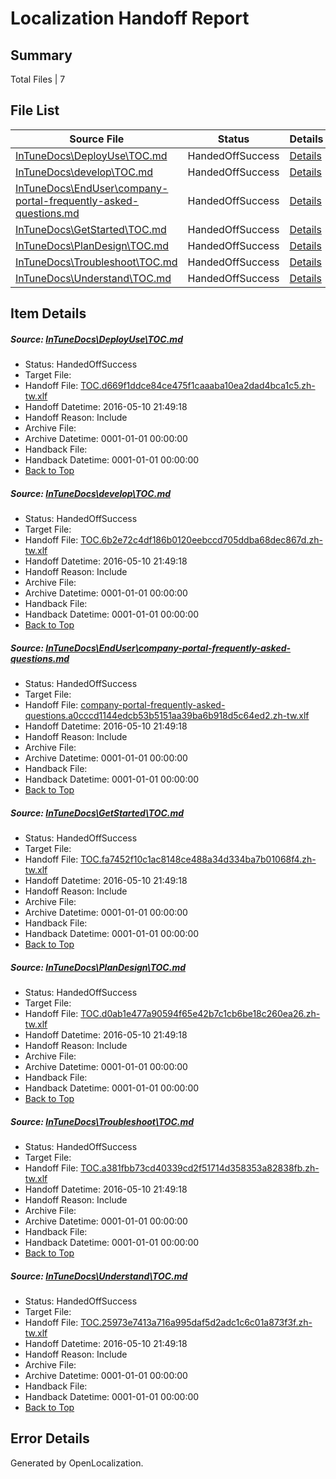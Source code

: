 # <a name='report-top'></a> Localization Handoff Report

## Summary
 Total Files | 7

## File List
 Source File | Status | Details 
 ----------- | ------ | ------- 
 [InTuneDocs\DeployUse\TOC.md](https://github.com/Microsoft/IntuneDocs-pr/blob/27c739c9d1b8db0518f25d906587e2f32b24068e/InTuneDocs/DeployUse/TOC.md) | HandedOffSuccess | [Details](#fb6ac93da59f676988cffd3036b2d5c0ca7f8fb3237)
 [InTuneDocs\develop\TOC.md](https://github.com/Microsoft/IntuneDocs-pr/blob/27c739c9d1b8db0518f25d906587e2f32b24068e/InTuneDocs/develop/TOC.md) | HandedOffSuccess | [Details](#111504e6148952262829943ce07797c599faf9e3262)
 [InTuneDocs\EndUser\company-portal-frequently-asked-questions.md](https://github.com/Microsoft/IntuneDocs-pr/blob/fac79c4ae1c65802ce67a24147c23ac73a9628a1/InTuneDocs/EndUser/company-portal-frequently-asked-questions.md) | HandedOffSuccess | [Details](#30b18070f77004cd768ba7035ae09850744a7ef7265)
 [InTuneDocs\GetStarted\TOC.md](https://github.com/Microsoft/IntuneDocs-pr/blob/27c739c9d1b8db0518f25d906587e2f32b24068e/InTuneDocs/GetStarted/TOC.md) | HandedOffSuccess | [Details](#455d9a1ee2666dcfaf7a8c7c4662f29bddb027de513)
 [InTuneDocs\PlanDesign\TOC.md](https://github.com/Microsoft/IntuneDocs-pr/blob/27c739c9d1b8db0518f25d906587e2f32b24068e/InTuneDocs/PlanDesign/TOC.md) | HandedOffSuccess | [Details](#1f12e5b9d36dc3b71a77f0f99c243e93451098291095)
 [InTuneDocs\Troubleshoot\TOC.md](https://github.com/Microsoft/IntuneDocs-pr/blob/27c739c9d1b8db0518f25d906587e2f32b24068e/InTuneDocs/Troubleshoot/TOC.md) | HandedOffSuccess | [Details](#49a08a21107a9e66d2c846074d9d41c14f237a2e1104)
 [InTuneDocs\Understand\TOC.md](https://github.com/Microsoft/IntuneDocs-pr/blob/27c739c9d1b8db0518f25d906587e2f32b24068e/InTuneDocs/Understand/TOC.md) | HandedOffSuccess | [Details](#b1fe07143474e4ad150033f94e2bb85caf87ff101203)

## Item Details
##### <a name='fb6ac93da59f676988cffd3036b2d5c0ca7f8fb3237'></a> Source: [InTuneDocs\DeployUse\TOC.md](https://github.com/Microsoft/IntuneDocs-pr/blob/27c739c9d1b8db0518f25d906587e2f32b24068e/InTuneDocs/DeployUse/TOC.md)
* Status: HandedOffSuccess
* Target File: 
* Handoff File: [TOC.d669f1ddce84ce475f1caaaba10ea2dad4bca1c5.zh-tw.xlf](https://github.com/Microsoft/EM.handoff/blob/51a0a0b57d4e0902ee86782c7fa1106bd62c5cf1/ol-handoff/Microsoft/IntuneDocs-pr.zh-tw/master/TOC.d669f1ddce84ce475f1caaaba10ea2dad4bca1c5.zh-tw.xlf)
* Handoff Datetime: 2016-05-10 21:49:18
* Handoff Reason: Include
* Archive File: 
* Archive Datetime: 0001-01-01 00:00:00
* Handback File: 
* Handback Datetime: 0001-01-01 00:00:00
* [Back to Top](#report-top)

##### <a name='111504e6148952262829943ce07797c599faf9e3262'></a> Source: [InTuneDocs\develop\TOC.md](https://github.com/Microsoft/IntuneDocs-pr/blob/27c739c9d1b8db0518f25d906587e2f32b24068e/InTuneDocs/develop/TOC.md)
* Status: HandedOffSuccess
* Target File: 
* Handoff File: [TOC.6b2e72c4df186b0120eebccd705ddba68dec867d.zh-tw.xlf](https://github.com/Microsoft/EM.handoff/blob/51a0a0b57d4e0902ee86782c7fa1106bd62c5cf1/ol-handoff/Microsoft/IntuneDocs-pr.zh-tw/master/TOC.6b2e72c4df186b0120eebccd705ddba68dec867d.zh-tw.xlf)
* Handoff Datetime: 2016-05-10 21:49:18
* Handoff Reason: Include
* Archive File: 
* Archive Datetime: 0001-01-01 00:00:00
* Handback File: 
* Handback Datetime: 0001-01-01 00:00:00
* [Back to Top](#report-top)

##### <a name='30b18070f77004cd768ba7035ae09850744a7ef7265'></a> Source: [InTuneDocs\EndUser\company-portal-frequently-asked-questions.md](https://github.com/Microsoft/IntuneDocs-pr/blob/fac79c4ae1c65802ce67a24147c23ac73a9628a1/InTuneDocs/EndUser/company-portal-frequently-asked-questions.md)
* Status: HandedOffSuccess
* Target File: 
* Handoff File: [company-portal-frequently-asked-questions.a0cccd1144edcb53b5151aa39ba6b918d5c64ed2.zh-tw.xlf](https://github.com/Microsoft/EM.handoff/blob/51a0a0b57d4e0902ee86782c7fa1106bd62c5cf1/ol-handoff/Microsoft/IntuneDocs-pr.zh-tw/master/company-portal-frequently-asked-questions.a0cccd1144edcb53b5151aa39ba6b918d5c64ed2.zh-tw.xlf)
* Handoff Datetime: 2016-05-10 21:49:18
* Handoff Reason: Include
* Archive File: 
* Archive Datetime: 0001-01-01 00:00:00
* Handback File: 
* Handback Datetime: 0001-01-01 00:00:00
* [Back to Top](#report-top)

##### <a name='455d9a1ee2666dcfaf7a8c7c4662f29bddb027de513'></a> Source: [InTuneDocs\GetStarted\TOC.md](https://github.com/Microsoft/IntuneDocs-pr/blob/27c739c9d1b8db0518f25d906587e2f32b24068e/InTuneDocs/GetStarted/TOC.md)
* Status: HandedOffSuccess
* Target File: 
* Handoff File: [TOC.fa7452f10c1ac8148ce488a34d334ba7b01068f4.zh-tw.xlf](https://github.com/Microsoft/EM.handoff/blob/51a0a0b57d4e0902ee86782c7fa1106bd62c5cf1/ol-handoff/Microsoft/IntuneDocs-pr.zh-tw/master/TOC.fa7452f10c1ac8148ce488a34d334ba7b01068f4.zh-tw.xlf)
* Handoff Datetime: 2016-05-10 21:49:18
* Handoff Reason: Include
* Archive File: 
* Archive Datetime: 0001-01-01 00:00:00
* Handback File: 
* Handback Datetime: 0001-01-01 00:00:00
* [Back to Top](#report-top)

##### <a name='1f12e5b9d36dc3b71a77f0f99c243e93451098291095'></a> Source: [InTuneDocs\PlanDesign\TOC.md](https://github.com/Microsoft/IntuneDocs-pr/blob/27c739c9d1b8db0518f25d906587e2f32b24068e/InTuneDocs/PlanDesign/TOC.md)
* Status: HandedOffSuccess
* Target File: 
* Handoff File: [TOC.d0ab1e477a90594f65e42b7c1cb6be18c260ea26.zh-tw.xlf](https://github.com/Microsoft/EM.handoff/blob/51a0a0b57d4e0902ee86782c7fa1106bd62c5cf1/ol-handoff/Microsoft/IntuneDocs-pr.zh-tw/master/TOC.d0ab1e477a90594f65e42b7c1cb6be18c260ea26.zh-tw.xlf)
* Handoff Datetime: 2016-05-10 21:49:18
* Handoff Reason: Include
* Archive File: 
* Archive Datetime: 0001-01-01 00:00:00
* Handback File: 
* Handback Datetime: 0001-01-01 00:00:00
* [Back to Top](#report-top)

##### <a name='49a08a21107a9e66d2c846074d9d41c14f237a2e1104'></a> Source: [InTuneDocs\Troubleshoot\TOC.md](https://github.com/Microsoft/IntuneDocs-pr/blob/27c739c9d1b8db0518f25d906587e2f32b24068e/InTuneDocs/Troubleshoot/TOC.md)
* Status: HandedOffSuccess
* Target File: 
* Handoff File: [TOC.a381fbb73cd40339cd2f51714d358353a82838fb.zh-tw.xlf](https://github.com/Microsoft/EM.handoff/blob/51a0a0b57d4e0902ee86782c7fa1106bd62c5cf1/ol-handoff/Microsoft/IntuneDocs-pr.zh-tw/master/TOC.a381fbb73cd40339cd2f51714d358353a82838fb.zh-tw.xlf)
* Handoff Datetime: 2016-05-10 21:49:18
* Handoff Reason: Include
* Archive File: 
* Archive Datetime: 0001-01-01 00:00:00
* Handback File: 
* Handback Datetime: 0001-01-01 00:00:00
* [Back to Top](#report-top)

##### <a name='b1fe07143474e4ad150033f94e2bb85caf87ff101203'></a> Source: [InTuneDocs\Understand\TOC.md](https://github.com/Microsoft/IntuneDocs-pr/blob/27c739c9d1b8db0518f25d906587e2f32b24068e/InTuneDocs/Understand/TOC.md)
* Status: HandedOffSuccess
* Target File: 
* Handoff File: [TOC.25973e7413a716a995daf5d2adc1c6c01a873f3f.zh-tw.xlf](https://github.com/Microsoft/EM.handoff/blob/51a0a0b57d4e0902ee86782c7fa1106bd62c5cf1/ol-handoff/Microsoft/IntuneDocs-pr.zh-tw/master/TOC.25973e7413a716a995daf5d2adc1c6c01a873f3f.zh-tw.xlf)
* Handoff Datetime: 2016-05-10 21:49:18
* Handoff Reason: Include
* Archive File: 
* Archive Datetime: 0001-01-01 00:00:00
* Handback File: 
* Handback Datetime: 0001-01-01 00:00:00
* [Back to Top](#report-top)


## Error Details

Generated by OpenLocalization.
